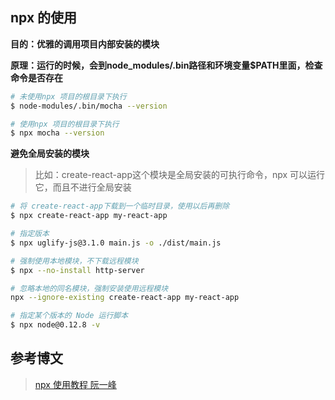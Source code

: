## npx 的使用

**目的：优雅的调用项目内部安装的模块**  

**原理：运行的时候，会到node_modules/.bin路径和环境变量$PATH里面，检查命令是否存在**
```bash
# 未使用npx 项目的根目录下执行
$ node-modules/.bin/mocha --version

# 使用npx 项目的根目录下执行
$ npx mocha --version
```

**避免全局安装的模块**

> 比如：create-react-app这个模块是全局安装的可执行命令，npx 可以运行它，而且不进行全局安装

```bash
# 将 create-react-app下载到一个临时目录，使用以后再删除
$ npx create-react-app my-react-app

# 指定版本
$ npx uglify-js@3.1.0 main.js -o ./dist/main.js

# 强制使用本地模块，不下载远程模块
$ npx --no-install http-server

# 忽略本地的同名模块，强制安装使用远程模块
npx --ignore-existing create-react-app my-react-app

# 指定某个版本的 Node 运行脚本
$ npx node@0.12.8 -v
```

## 参考博文

> [npx 使用教程 阮一峰](http://www.ruanyifeng.com/blog/2019/02/npx.html)  